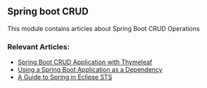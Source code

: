 ## Spring boot CRUD

This module contains articles about Spring Boot CRUD Operations

### Relevant Articles: 
- [Spring Boot CRUD Application with Thymeleaf](https://www.baeldung.com/spring-boot-crud-thymeleaf)
- [Using a Spring Boot Application as a Dependency](https://www.baeldung.com/spring-boot-dependency)
- [A Guide to Spring in Eclipse STS](https://www.baeldung.com/eclipse-sts-spring)